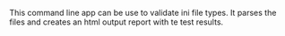 This command line app can be use to validate ini file types. It parses the files and creates an html output report with te test results.
